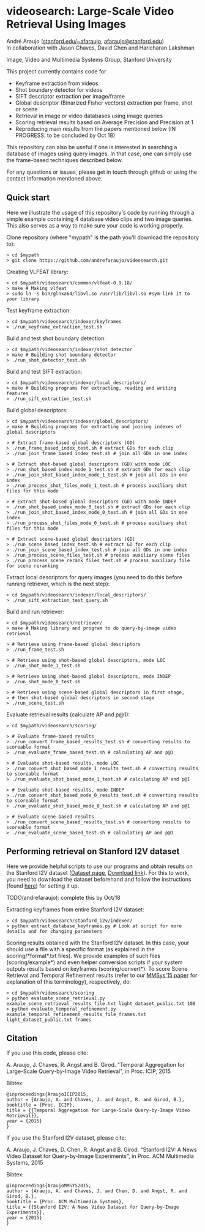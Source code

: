 # videosearch: Large-Scale Video Retrieval Using Images

Andr&eacute; Araujo ([stanford.edu/~afaraujo](http://stanford.edu/~afaraujo), afaraujo@stanford.edu)  
In collaboration with Jason Chaves, David Chen and Haricharan Lakshman

Image, Video and Multimedia Systems Group, Stanford University

This project currently contains code for 
- Keyframe extraction from videos
- Shot boundary detector for videos
- SIFT descriptor extraction per image/frame
- Global descriptor (Binarized Fisher vectors) extraction per frame, shot or scene
- Retrieval in image or video databases using image queries
- Scoring retrieval results based on Average Precision and Precision at 1
- Reproducing main results from the papers mentioned below (IN PROGRESS: to be concluded by Oct 18)

This repository can also be useful if one is interested in searching a database of images using query images. In
that case, one can simply use the frame-based techniques described below.

For any questions or issues, please get in touch through github or using the contact information mentioned above.

## Quick start

Here we illustrate the usage of this repository's code by running through a simple example containing
4 database video clips and two image queries. This also serves as a way to make sure your code is working
properly.

Clone repository (where "mypath" is the path you'll download the repository to):

    > cd $mypath
    > git clone https://github.com/andrefaraujo/videosearch.git

Creating VLFEAT library:

    > cd $mypath/videosearch/common/vlfeat-0.9.18/
    > make # Making vlfeat
    > sudo ln -s bin/glnxa64/libvl.so /usr/lib/libvl.so #sym-link it to your library

Test keyframe extraction:

    > cd $mypath/videosearch/indexer/keyframes
    > ./run_keyframe_extraction_test.sh

Build and test shot boundary detection:

    > cd $mypath/videosearch/indexer/shot_detector
    > make # Building shot boundary detector
    > ./run_shot_detector_test.sh

Build and test SIFT extraction:

    > cd $mypath/videosearch/indexer/local_descriptors/
    > make # Building programs for extracting, reading and writing features
    > ./run_sift_extraction_test.sh

Build global descriptors:

    > cd $mypath/videosearch/indexer/global_descriptors/
    > make # Building programs for extracting and joining indexes of global descriptors
    
    > # Extract frame-based global descriptors (GD)
    > ./run_frame_based_index_test.sh # extract GDs for each clip
    > ./run_join_frame_based_index_test.sh # join all GDs in one index
    
    > # Extract shot-based global descriptors (GD) with mode LOC
    > ./run_shot_based_index_mode_1_test.sh # extract GDs for each clip
    > ./run_join_shot_based_index_mode_1_test.sh # join all GDs in one index
    > ./run_process_shot_files_mode_1_test.sh # process auxiliary shot files for this mode

    > # Extract shot-based global descriptors (GD) with mode INDEP
    > ./run_shot_based_index_mode_0_test.sh # extract GDs for each clip
    > ./run_join_shot_based_index_mode_0_test.sh # join all GDs in one index
    > ./run_process_shot_files_mode_0_test.sh # process auxiliary shot files for this mode
    
    > # Extract scene-based global descriptors (GD)
    > ./run_scene_based_index_test.sh # extract GD for each clip
    > ./run_join_scene_based_index_test.sh # join all GDs in one index
    > ./run_process_scene_files_test.sh # process auxiliary scene files
    > ./run_process_scene_rerank_files_test.sh # process auxiliary file for scene reranking

Extract local descriptors for query images (you need to do this before running retriever, which is the next step):

    > cd $mypath/videosearch/indexer/local_descriptors/
    > ./run_sift_extraction_test_query.sh

Build and run retriever:

    > cd $mypath/videosearch/retriever/
    > make # Making library and program to do query-by-image video retrieval 

    > # Retrieve using frame-based global descriptors
    > ./run_frame_test.sh

    > # Retrieve using shot-based global descriptors, mode LOC
    > ./run_shot_mode_1_test.sh

    > # Retrieve using shot-based global descriptors, mode INDEP
    > ./run_shot_mode_0_test.sh

    > # Retrieve using scene-based global descriptors in first stage,
    > # then shot-based global descriptors in second stage
    > ./run_scene_test.sh

Evaluate retrieval results (calculate AP and p@1):

    > cd $mypath/videosearch/scoring/

    > # Evaluate frame-based results
    > ./run_convert_frame_based_results_test.sh # converting results to scoreable format
    > ./run_evaluate_frame_based_test.sh # calculating AP and p@1

    > # Evaluate shot-based results, mode LOC
    > ./run_convert_shot_based_mode_1_results_test.sh # converting results to scoreable format
    > ./run_evaluate_shot_based_mode_1_test.sh # calculating AP and p@1

    > # Evaluate shot-based results, mode INDEP
    > ./run_convert_shot_based_mode_0_results_test.sh # converting results to scoreable format
    > ./run_evaluate_shot_based_mode_0_test.sh # calculating AP and p@1

    > # Evaluate scene-based results
    > ./run_convert_scene_based_results_test.sh # converting results to scoreable format
    > ./run_evaluate_scene_based_test.sh # calculating AP and p@1

## Performing retrieval on Stanford I2V dataset

Here we provide helpful scripts to use our programs and obtain results on the Stanford I2V dataset ([Dataset page](http://blackhole1.stanford.edu/vidsearch/dataset/stanfordi2v.html), [Download link](http://purl.stanford.edu/zx935qw7203)). For this to work, you need to download the dataset beforehand and follow the instructions (found [here](https://stacks.stanford.edu/file/druid:zx935qw7203/README.txt)) for setting it up.

TODO(andrefaraujo): complete this by Oct/18

Extracting keyframes from entire Stanford I2V dataset:

    > cd $mypath/videosearch/stanford_i2v/indexer/
    > python extract_database_keyframes.py # Look at script for more details and for changing parameters

Scoring results obtained with the Stanford I2V dataset. In this case, your should use a file with a specific format (as explained in the scoring/\*format\*.txt files). We provide examples of such files (scoring/example\*) and even helper conversion scripts if your system outputs results based on keyframes (scoring/convert\*). To score Scene Retrieval and Temporal Refinement results (refer to our [MMSys'15 paper](http://web.stanford.edu/~afaraujo/Araujo_et_al_MMSys_v14.pdf) for explanation of this terminology), respectively, do:

    > cd $mypath/videosearch/scoring
    > python evaluate_scene_retrieval.py example_scene_retrieval_results_file.txt light_dataset_public.txt 100
    > python evaluate_temporal_refinement.py example_temporal_refinement_results_file_frames.txt light_dataset_public.txt frames

## Citation
If you use this code, please cite:

A. Araujo, J. Chaves, R. Angst and B. Girod. "Temporal Aggregation for Large-Scale Query-by-Image Video Retrieval", in Proc. ICIP, 2015

Bibtex:

    @inproceedings{AraujoICIP2015,
    author = {Araujo, A. and Chaves, J. and Angst, R. and Girod, B.},
    booktitle = {Proc. ICIP},
    title = {{Temporal Aggregation for Large-Scale Query-by-Image Video Retrieval}},
    year = {2015}
    }

If you use the Stanford I2V dataset, please cite:

A. Araujo, J. Chaves, D. Chen, R. Angst and B. Girod. "Stanford I2V: A News Video Dataset for Query-by-Image Experiments", in Proc. ACM Multimedia Systems, 2015

Bibtex:

    @inproceedings{AraujoMMSYS2015,
    author = {Araujo, A. and Chaves, J. and Chen, D. and Angst, R. and Girod, B.},
    booktitle = {Proc. ACM Multimedia Systems},
    title = {{Stanford I2V: A News Video Dataset for Query-by-Image Experiments}},
    year = {2015}
    }
